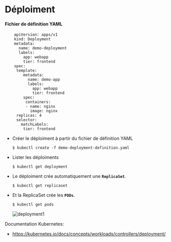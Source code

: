 # Déploiment
  
#### Fichier de définition YAML

```
    apiVersion: apps/v1
    kind: Deployment
    metadata:
      name: demo-deployment
      labels:
        app: webapp
        tier: frontend
    spec:
     template:
        metadata:
          name: demo-app
          labels:
            app: webapp
            tier: frontend
        spec:
         containers:
         - name: nginx
           image: nginx
     replicas: 4
     selector:
       matchLabels:
        tier: frontend
 ```
- Créer le déploiment à partir du fichier de définition YAML
  ```
  $ kubectl create -f demo-deployment-definition.yaml
  ```
- Lister les déploiments
  ```
  $ kubectl get deployment
  ```
- Le déploiment crée automatiquement une **`ReplicaSet`**. 
  ```
  $ kubectl get replicaset
  ```
- Et la ReplicaSet crée les **`PODs`**.
  ```
  $ kubectl get pods
  ```
    
  ![deployment1](../../images/deployment1.PNG)
  

Documentation Kubernetes:
- https://kubernetes.io/docs/concepts/workloads/controllers/deployment/
